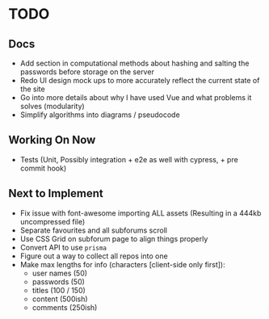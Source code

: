 # TODO

## Docs

* Add section in computational methods about hashing and salting the passwords
  before storage on the server
* Redo UI design mock ups to more accurately reflect the current state of the
  site
* Go into more details about why I have used Vue and what problems it solves
  (modularity)
* Simplify algorithms into diagrams / pseudocode

## Working On Now

* Tests (Unit, Possibly integration + e2e as well with cypress, + pre commit
  hook)

## Next to Implement

* Fix issue with font-awesome importing ALL assets (Resulting in a 444kb
  uncompressed file)
* Separate favourites and all subforums scroll
* Use CSS Grid on subforum page to align things properly
* Convert API to use `prisma`
* Figure out a way to collect all repos into one
* Make max lengths for info (characters [client-side only first]):
  * user names (50)
  * passwords (50)
  * titles (100 / 150)
  * content (500ish)
  * comments (250ish)
